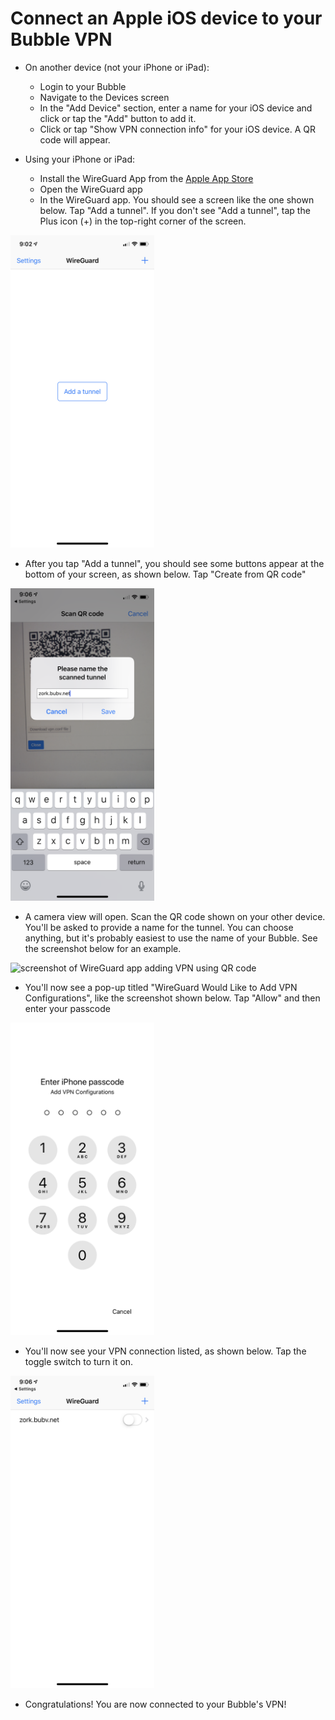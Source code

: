 # Connect an Apple iOS device to your Bubble VPN

* On another device (not your iPhone or iPad):
   * Login to your Bubble
   * Navigate to the Devices screen
   * In the "Add Device" section, enter a name for your iOS device and click or tap the "Add" button to add it.
   * Click or tap "Show VPN connection info" for your iOS device. A QR code will appear.

* Using your iPhone or iPad:
   * Install the WireGuard App from the [Apple App Store](https://apps.apple.com/us/app/wireguard/id1441195209)
   * Open the WireGuard app
   * In the WireGuard app. You should see a screen like the one shown below. Tap "Add a tunnel". If you don't see "Add a tunnel", tap the Plus icon (+) in the top-right corner of the screen.
 <img src="ios_screenshots/01_wireguard_start.png" alt="screenshot of WireGuard app with no VPNs yet configured" height="500"/>

   * After you tap "Add a tunnel", you should see some buttons appear at the bottom of your screen, as shown below. Tap "Create from QR code"
 <img src="ios_screenshots/02_wireguard_add_tunnel.png" alt="screenshot of WireGuard app with no VPNs yet configured" height="500"/>
 
   * A camera view will open. Scan the QR code shown on your other device. You'll be asked to provide a name for the tunnel. You can choose anything, but it's probably easiest to use the name of your Bubble. See the screenshot below for an example.
 <img src="ios_screenshots/03_set_vpn_name.png" alt="screenshot of WireGuard app adding VPN using QR code" height="500"/>
 
   * You'll now see a pop-up titled "WireGuard Would Like to Add VPN Configurations", like the screenshot shown below. Tap "Allow" and then enter your passcode
 <img src="ios_screenshots/04_allow_vpn_config.png" alt="screenshot of WireGuard app requesting permission to add a VPN" height="500"/>
 
   * You'll now see your VPN connection listed, as shown below. Tap the toggle switch to turn it on.
 <img src="ios_screenshots/05_vpn_successfully_added.png" alt="screenshot of WireGuard app with a new VPN defined" height="500"/>
 
   * Congratulations! You are now connected to your Bubble's VPN!
